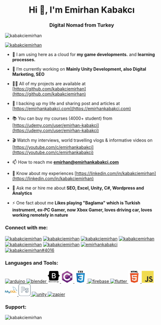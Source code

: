 <h1 align="center">Hi 👋, I'm Emirhan Kabakcı</h1>
<h3 align="center">Digital Nomad from Turkey</h3>

<p align="left"> <img src="https://komarev.com/ghpvc/?username=kabakciemirhan&label=Profile%20views&color=0e75b6&style=flat" alt="kabakciemirhan" /> </p>

<p align="left"> <a href="https://twitter.com/kabakciemirhan" target="blank"><img src="https://img.shields.io/twitter/follow/kabakciemirhan?logo=twitter&style=for-the-badge" alt="kabakciemirhan" /></a> </p>

- 🔭 I am using here as a cloud for **my game developments.** and **learning processes.**

- 👯 I’m currently working on **Mainly Unity Development, also Digital Marketing, SEO**

- 👨‍💻 All of my projects are available at [https://github.com/kabakciemirhan](https://github.com/kabakciemirhan)

- 📝 I backing up my life and sharing post and articles at [https://emirhankabakci.com](https://emirhankabakci.com)

- 📚 You can buy my courses (4000+ student) from [https://udemy.com/user/emirhan-kabakci](https://udemy.com/user/emirhan-kabakci)

- 🎬 Watch my interviews, world travelling vlogs & informative videos on [https://youtube.com/c/emirhankabakci](https://youtube.com/c/emirhankabakci)

- 📫 How to reach me **emirhan@emirhankabakci.com**

- 📄 Know about my experiences [https://linkedin.com/in/kabakciemirhan](https://linkedin.com/in/kabakciemirhan)

- 💬 Ask me or hire me about **SEO, Excel, Unity, C#, Wordpress and Analytics**

- ⚡ One fact about me **Likes playing "Baglama" which is Turkish instrument, ex-PC Gamer, now Xbox Gamer, loves driving car, loves working remotely in nature**

<h3 align="left">Connect with me:</h3>
<p align="left">
<a href="https://twitter.com/kabakciemirhan" target="blank"><img align="center" src="https://raw.githubusercontent.com/rahuldkjain/github-profile-readme-generator/master/src/images/icons/Social/twitter.svg" alt="kabakciemirhan" height="30" width="40" /></a>
<a href="https://linkedin.com/in/kabakciemirhan" target="blank"><img align="center" src="https://raw.githubusercontent.com/rahuldkjain/github-profile-readme-generator/master/src/images/icons/Social/linked-in-alt.svg" alt="kabakciemirhan" height="30" width="40" /></a>
<a href="https://stackoverflow.com/users/kabakciemirhan" target="blank"><img align="center" src="https://raw.githubusercontent.com/rahuldkjain/github-profile-readme-generator/master/src/images/icons/Social/stack-overflow.svg" alt="kabakciemirhan" height="30" width="40" /></a>
<a href="https://fb.com/kabakcemirhan" target="blank"><img align="center" src="https://raw.githubusercontent.com/rahuldkjain/github-profile-readme-generator/master/src/images/icons/Social/facebook.svg" alt="kabakcemirhan" height="30" width="40" /></a>
<a href="https://instagram.com/kabakciemirhan" target="blank"><img align="center" src="https://raw.githubusercontent.com/rahuldkjain/github-profile-readme-generator/master/src/images/icons/Social/instagram.svg" alt="kabakciemirhan" height="30" width="40" /></a>
<a href="https://www.behance.net/kabakciemirhan" target="blank"><img align="center" src="https://raw.githubusercontent.com/rahuldkjain/github-profile-readme-generator/master/src/images/icons/Social/behance.svg" alt="kabakciemirhan" height="30" width="40" /></a>
<a href="https://www.youtube.com/c/emirhankabakci" target="blank"><img align="center" src="https://raw.githubusercontent.com/rahuldkjain/github-profile-readme-generator/master/src/images/icons/Social/youtube.svg" alt="emirhankabakci" height="30" width="40" /></a>
<a href="https://discord.gg/kabakciemirhan#4016" target="blank"><img align="center" src="https://raw.githubusercontent.com/rahuldkjain/github-profile-readme-generator/master/src/images/icons/Social/discord.svg" alt="kabakciemirhan#4016" height="30" width="40" /></a>
</p>

<h3 align="left">Languages and Tools:</h3>
<p align="left"> <a href="https://www.arduino.cc/" target="_blank" rel="noreferrer"> <img src="https://cdn.worldvectorlogo.com/logos/arduino-1.svg" alt="arduino" width="40" height="40"/> </a> <a href="https://www.blender.org/" target="_blank" rel="noreferrer"> <img src="https://download.blender.org/branding/community/blender_community_badge_white.svg" alt="blender" width="40" height="40"/> </a> <a href="https://getbootstrap.com" target="_blank" rel="noreferrer"> <img src="https://raw.githubusercontent.com/devicons/devicon/master/icons/bootstrap/bootstrap-plain-wordmark.svg" alt="bootstrap" width="40" height="40"/> </a> <a href="https://www.w3schools.com/cs/" target="_blank" rel="noreferrer"> <img src="https://raw.githubusercontent.com/devicons/devicon/master/icons/csharp/csharp-original.svg" alt="csharp" width="40" height="40"/> </a> <a href="https://www.w3schools.com/css/" target="_blank" rel="noreferrer"> <img src="https://raw.githubusercontent.com/devicons/devicon/master/icons/css3/css3-original-wordmark.svg" alt="css3" width="40" height="40"/> </a> <a href="https://firebase.google.com/" target="_blank" rel="noreferrer"> <img src="https://www.vectorlogo.zone/logos/firebase/firebase-icon.svg" alt="firebase" width="40" height="40"/> </a> <a href="https://flutter.dev" target="_blank" rel="noreferrer"> <img src="https://www.vectorlogo.zone/logos/flutterio/flutterio-icon.svg" alt="flutter" width="40" height="40"/> </a> <a href="https://www.w3.org/html/" target="_blank" rel="noreferrer"> <img src="https://raw.githubusercontent.com/devicons/devicon/master/icons/html5/html5-original-wordmark.svg" alt="html5" width="40" height="40"/> </a> <a href="https://developer.mozilla.org/en-US/docs/Web/JavaScript" target="_blank" rel="noreferrer"> <img src="https://raw.githubusercontent.com/devicons/devicon/master/icons/javascript/javascript-original.svg" alt="javascript" width="40" height="40"/> </a> <a href="https://www.mysql.com/" target="_blank" rel="noreferrer"> <img src="https://raw.githubusercontent.com/devicons/devicon/master/icons/mysql/mysql-original-wordmark.svg" alt="mysql" width="40" height="40"/> </a> <a href="https://www.photoshop.com/en" target="_blank" rel="noreferrer"> <img src="https://raw.githubusercontent.com/devicons/devicon/master/icons/photoshop/photoshop-line.svg" alt="photoshop" width="40" height="40"/> </a> <a href="https://unity.com/" target="_blank" rel="noreferrer"> <img src="https://www.vectorlogo.zone/logos/unity3d/unity3d-icon.svg" alt="unity" width="40" height="40"/> </a> <a href="https://zapier.com" target="_blank" rel="noreferrer"> <img src="https://www.vectorlogo.zone/logos/zapier/zapier-icon.svg" alt="zapier" width="40" height="40"/> </a> </p>

<h3 align="left">Support:</h3>
<p><a href="https://www.buymeacoffee.com/kabakciemirhan"> <img align="left" src="https://cdn.buymeacoffee.com/buttons/v2/default-yellow.png" height="50" width="210" alt="kabakciemirhan" /></a></p><br><br>
